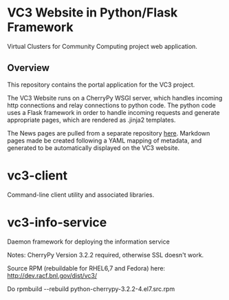 # VC3 Website in Python/Flask Framework
Virtual Clusters for Community Computing project web application.

## Overview
This repository contains the portal application for the VC3 project.

The VC3 Website runs on a CherryPy WSGI server, which handles incoming http connections and relay connections to python code. The python code uses a Flask framework in order to handle incoming requests and generate appropriate pages, which are rendered as .jinja2 templates.

The News pages are pulled from a separate repository [here](https://github.com/vc3-project/vc3-flatpages). Markdown pages made be created following a YAML mapping of metadata, and generated to be automatically displayed on the VC3 website.

# vc3-client
Command-line client utility and associated libraries.

# vc3-info-service
Daemon framework for deploying the information service

Notes: CherryPy Version 3.2.2 required, otherwise SSL doesn't work.

Source RPM (rebuildable for RHEL6,7 and Fedora) here:
  http://dev.racf.bnl.gov/dist/vc3/

Do rpmbuild --rebuild python-cherrypy-3.2.2-4.el7.src.rpm
